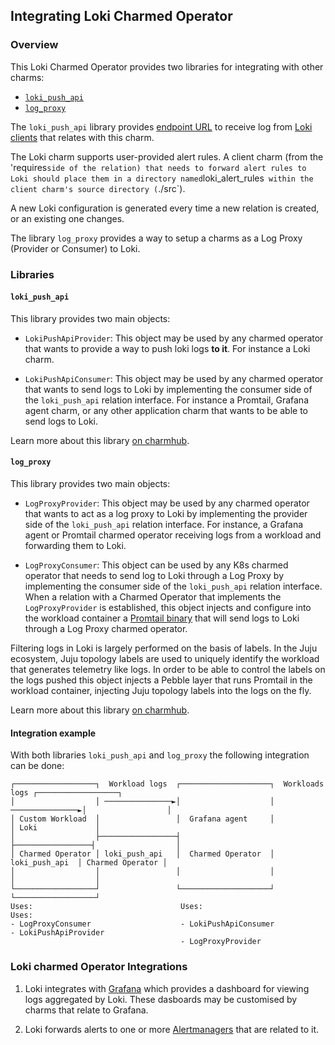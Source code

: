 ## Integrating Loki Charmed Operator

### Overview

This Loki Charmed Operator provides two libraries for integrating with other charms:

- [`loki_push_api`](https://charmhub.io/loki-k8s/libraries/loki_push_api)
- [`log_proxy`](https://charmhub.io/loki-k8s/libraries/log_proxy)


The `loki_push_api` library provides
[endpoint URL](https://grafana.com/docs/loki/latest/api/#post-lokiapiv1push)
to receive log from [Loki clients](https://grafana.com/docs/loki/latest/clients/) that relates
with this charm.

The Loki charm supports user-provided alert rules. A client charm (from the 'requires` side of the relation)
that needs to forward alert rules to Loki should place them in a directory named `loki_alert_rules`
within the client charm's source directory (`./src`).

A new Loki configuration is generated every time a new relation is created, or an existing one changes.

The library `log_proxy` provides a way to setup a charms as a Log Proxy (Provider or Consumer) to Loki.

### Libraries

#### `loki_push_api`

This library provides two main objects:

- `LokiPushApiProvider`: This object may be used by any charmed operator that wants to
provide a way to push loki logs **to it**. For instance a Loki charm.

- `LokiPushApiConsumer`: This object may be used by any charmed operator that wants to
send logs to Loki by implementing the consumer side of the `loki_push_api` relation interface.
For instance a Promtail, Grafana agent charm, or any other application charm that wants to be able to send logs to Loki.

Learn more about this library [on charmhub](https://charmhub.io/loki-k8s/libraries/loki_push_api).


#### `log_proxy`

This library provides two main objects:

- `LogProxyProvider`: This object may be used by any charmed operator that wants to act
as a log proxy to Loki by implementing the provider side of the `loki_push_api` relation interface.
For instance, a Grafana agent or Promtail charmed operator receiving logs from a workload
and forwarding them to Loki.

- `LogProxyConsumer`: This object can be used by any K8s charmed operator that needs to
send log to Loki through a Log Proxy by implementing the consumer side of the `loki_push_api`
relation interface.
When a relation with a Charmed Operator that implements the `LogProxyProvider` is established,
this object injects and configure into the workload container a [Promtail binary](https://grafana.com/docs/loki/latest/clients/promtail/)
that will send logs to Loki through a Log Proxy charmed operator.



Filtering logs in Loki is largely performed on the basis of labels.
In the Juju ecosystem, Juju topology labels are used to uniquely identify the workload that
generates telemetry like logs.
In order to be able to control the labels on the logs pushed this object injects a Pebble layer
that runs Promtail in the workload container, injecting Juju topology labels into the
logs on the fly.


Learn more about this library [on charmhub](https://charmhub.io/loki-k8s/libraries/log_proxy).


#### Integration example


With both libraries `loki_push_api` and `log_proxy` the following integration can be done:


```
┌──────────────────┐  Workload logs  ┌────────────────────┐  Workloads logs ┌──────────────────┐
│                  │ ───────────────►│                    │ ───────────────►│                  │
│ Custom Workload  │                 │  Grafana agent     │                 │ Loki             │
│                  ├─────────────────┤                    ├─────────────────┤                  │
│ Charmed Operator │ loki_push_api   │  Charmed Operator  │  loki_push_api  │ Charmed Operator │
│                  │                 │                    │                 │                  │
└──────────────────┘                 └────────────────────┘                 └──────────────────┘
Uses:                                 Uses:                                  Uses:
- LogProxyConsumer                    - LokiPushApiConsumer                 - LokiPushApiProvider
                                      - LogProxyProvider
```



### Loki charmed Operator Integrations

1. Loki integrates with
[Grafana](https://charmhub.io/grafana-k8s) which provides a dashboard
for viewing logs aggregated by Loki. These dasboards may be
customised by charms that relate to Grafana.

2. Loki forwards alerts to one or more
[Alertmanagers](https://charmhub.io/alertmanager-k8s) that are related
to it.
